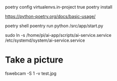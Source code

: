poetry config virtualenvs.in-project true
poetry install

https://python-poetry.org/docs/basic-usage/

poetry shell
poentry run python /src/app/start.py

sudo ln -s /home/pi/ai-app/scripts/ai-service.service /etc/systemd/system/ai-service.service

# Take a picture
fswebcam -S 1 -v test.jpg